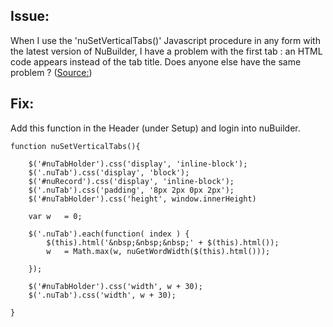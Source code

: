 ## Issue: 

When I use the 'nuSetVerticalTabs()' Javascript procedure in any form with the latest version of NuBuilder, I have a problem with the first tab : an HTML code appears instead of the tab title.
Does anyone else have the same problem ? ([Source:](https://forums.nubuilder.com/viewtopic.php?f=20&t=10200&p=20165#p20165))

## Fix: 

Add this function in the Header (under Setup) and login into nuBuilder.

```
function nuSetVerticalTabs(){
	
	$('#nuTabHolder').css('display', 'inline-block');
	$('.nuTab').css('display', 'block');
	$('#nuRecord').css('display', 'inline-block');
	$('.nuTab').css('padding', '8px 2px 0px 2px');
	$('#nuTabHolder').css('height', window.innerHeight)

	var w   = 0;

	$('.nuTab').each(function( index ) {
		$(this).html('&nbsp;&nbsp;&nbsp;' + $(this).html());
		w   = Math.max(w, nuGetWordWidth($(this).html()));

	});

	$('#nuTabHolder').css('width', w + 30);
	$('.nuTab').css('width', w + 30);

}
```
